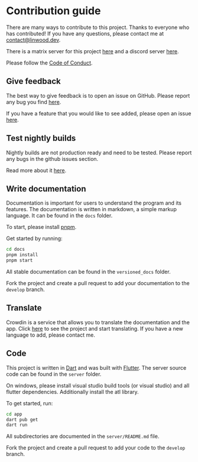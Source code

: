 # Contribution guide

There are many ways to contribute to this project.
Thanks to everyone who has contributed!
If you have any questions, please contact me at [contact@linwood.dev](mailto:contact@linwood.dev).

There is a matrix server for this project [here](https://linwood.dev/matrix) and a discord server [here](https://discord.linwood.dev).

Please follow the [Code of Conduct](https://swamp.linwood.dev/code-of-conduct).

## Give feedback

The best way to give feedback is to open an issue on GitHub.
Please report any bug you find [here](https://github.com/LinwoodDev/Swamp/issues/new?assignees=CodeDoctorDE&labels=bug%2Ctriage&template=bug_report.yml&title=%5BBug%5D%3A+).

If you have a feature that you would like to see added, please open an issue [here](https://github.com/LinwoodDev/Swamp/issues/new?assignees=CodeDoctorDE&labels=enhancement%2Ctriage&template=feature_request.yml&title=%5BFeature+request%5D%3A+).

## Test nightly builds

Nightly builds are not production ready and need to be tested.
Please report any bugs in the github issues section.

Read more about it [here](https://swamp.linwood.dev/nightly).

## Write documentation

Documentation is important for users to understand the program and its features.
The documentation is written in markdown, a simple markup language. It can be found in the `docs` folder.

To start, please install [pnpm](https://pnpm.io/installation).

Get started by running:

```bash
cd docs
pnpm install
pnpm start
```

All stable documentation can be found in the `versioned_docs` folder.

Fork the project and create a pull request to add your documentation to the `develop` branch.

## Translate

Crowdin is a service that allows you to translate the documentation and the app.
Click [here](https://translate.linwood.dev/swamp) to see the project and start translating.
If you have a new language to add, please contact me.

## Code

This project is written in [Dart](https://dart.dev/) and was built with [Flutter](https://flutter.dev/).
The server source code can be found in the `server` folder.

On windows, please install visual studio build tools (or visual studio) and all flutter dependencies. Additionally install the atl library.

To get started, run:

```bash
cd app
dart pub get
dart run
```

All subdirectories are documented in the `server/README.md` file.

Fork the project and create a pull request to add your code to the `develop` branch.
